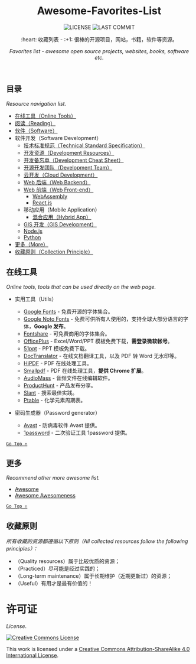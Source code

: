 <div align="center">
  <h1>Awesome-Favorites-List</h1>
  
  <p>
    <img src="https://badgen.net/github/license/wang1212/awesome-favorites-list" alt="LICENSE" />
    <img src="https://badgen.net/github/last-commit/wang1212/awesome-favorites-list?label=last%20update" alt="LAST COMMIT" />
  </p>
  
  <p>:heart: 收藏列表 - :+1: 很棒的开源项目，网站，书籍，软件等资源。</p>
  <p><i>Favorites list - awesome open source projects, websites, books, software etc.</i></p>
</div>

<br />

## 目录

*Resource navigation list.*

- [在线工具（Online Tools）](#在线工具)
- [阅读（Reading）](awesome-reading.md)
- [软件（Software）](awesome-software.md)
- 软件开发（Software Development）
  - [技术标准规范（Technical Standard Specification）](awesome-dev-specifications.md)
  - [开发资源（Development Resources）](awesome-dev-resource.md)
  - [开发备忘单（Development Cheat Sheet）](awesome-dev-cheat-sheet.md)
  - [开源开发团队（Development Team）](awesome-dev-team.md)
  - [云开发（Cloud Development）](awesome-dev-cloud.md)
  - [Web 后端（Web Backend）](awesome-dev-web-back-end.md)
  - [Web 前端（Web Front-end）](awesome-dev-web-front-end.md)
    - [WebAssembly](awesome-dev-web-webassembly.md) 
    - [React.js](awesome-dev-web-reactjs.md)
  - 移动应用（Mobile Application）
    - [混合应用（Hybrid App）](awesome-dev-hybrid-app.md)
  - [GIS 开发（GIS Development）](awesome-dev-gis.md)
  - [Node.js](awesome-dev-nodejs.md)
  - [Python](awesome-dev-python.md)
- [更多（More）](#更多)
- [收藏原则（Collection Principle）](#收藏原则)

## 在线工具

*Online tools, tools that can be used directly on the web page.*

- 实用工具（Utils）
  - [Google Fonts](https://fonts.google.com/) - 免费开源的字体集合。
  - [Google Noto Fonts](https://www.google.com/get/noto/) - 免费可供所有人使用的，支持全球大部分语言的字体，**Google 发布**。
  - [Fontshare](https://www.fontshare.com/) - 可免费商用的字体集合。
  - [OfficePlus](http://www.officeplus.cn/) - Excel/Word/PPT 模板免费下载，**需登录微软帐号**。
  - [51ppt](http://www.51pptmoban.com/) - PPT 模板免费下载。
  - [DocTranslator](https://www.onlinedoctranslator.com/zh-CN/) - 在线文档翻译工具，以及 PDF 转 Word 无水印等。
  - [HiPDF](https://www.hipdf.com/) - PDF 在线处理工具。
  - [Smallpdf](https://smallpdf.com/cn) - PDF 在线处理工具，**提供 Chrome 扩展**。
  - [AudioMass](https://audiomass.co/) - 音频文件在线编辑软件。
  - [ProductHunt](https://www.producthunt.com/) - 产品发布分享。
  - [Slant](https://www.slant.co/) - 搜索最佳实践。
  - [Ptable](https://ptable.com/?lang=zh) - 化学元素周期表。

- 密码生成器（Password generator）
  - [Avast](https://www.avast.com/random-password-generator) - 防病毒软件 Avast 提供。
  - [1password](https://1password.com/password-generator/) - 二次验证工具 1password 提供。


[`Go Top ↑`](#awesome-favorites-list)

## 更多

*Recommend other more awesome list.*

- [Awesome](https://github.com/sindresorhus/awesome)
- [Awesome Awesomeness](https://github.com/bayandin/awesome-awesomeness)

[`Go Top ↑`](#awesome-favorites-list)

## 收藏原则

*所有收藏的资源都遵循以下原则（All collected resources follow the following principles）：*

- （Quality resources）属于比较优质的资源；
- （Practiced）尽可能是经过实践的；
- （Long-term maintenance）属于长期维护（近期更新过）的资源；
- （Useful）有用才是最有价值的！

# 许可证

_License_.

[![Creative Commons License](https://i.creativecommons.org/l/by-sa/4.0/88x31.png)](https://creativecommons.org/licenses/by-sa/4.0/)

This work is licensed under a [Creative Commons Attribution-ShareAlike 4.0 International License](https://creativecommons.org/licenses/by-sa/4.0/).

